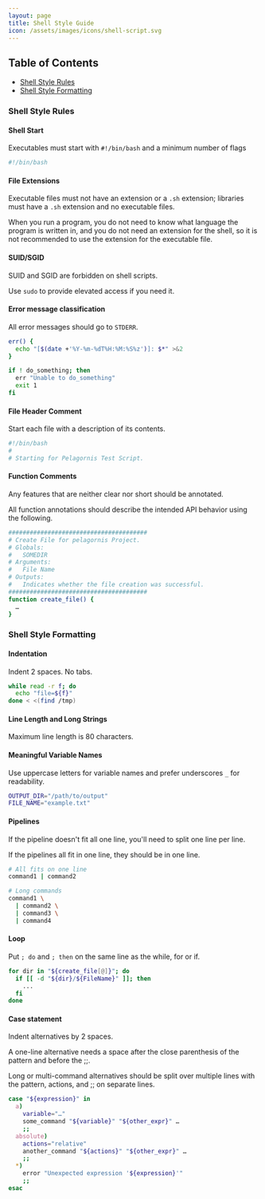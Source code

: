 ```yaml
---
layout: page
title: Shell Style Guide
icon: /assets/images/icons/shell-script.svg
---
```


## Table of Contents

- [Shell Style Rules](#shell-style-rules)
- [Shell Style Formatting](#shell-style-formatting)

### Shell Style Rules

#### Shell Start

Executables must start with `#!/bin/bash` and a minimum number of flags

```bash
#!/bin/bash
```

#### File Extensions

Executable files must not have an extension or a `.sh` extension; libraries must have a `.sh` extension and no executable files.

When you run a program, you do not need to know what language the program is written in, and you do not need an extension for the shell, so it is not recommended to use the extension for the executable file.

#### SUID/SGID

SUID and SGID are forbidden on shell scripts.

Use `sudo` to provide elevated access if you need it.

#### Error message classification

All error messages should go to `STDERR`.

```bash
err() {
  echo "[$(date +'%Y-%m-%dT%H:%M:%S%z')]: $*" >&2
}

if ! do_something; then
  err "Unable to do_something"
  exit 1
fi
```

#### File Header Comment

Start each file with a description of its contents.

```bash
#!/bin/bash
#
# Starting for Pelagornis Test Script.
```

#### Function Comments

Any features that are neither clear nor short should be annotated.

All function annotations should describe the intended API behavior using the following.


```bash
#######################################
# Create File for pelagornis Project.
# Globals:
#   SOMEDIR
# Arguments:
#   File Name
# Outputs:
#   Indicates whether the file creation was successful.
#######################################
function create_file() {
  …
}
```

### Shell Style Formatting 

#### Indentation

Indent 2 spaces. No tabs.

```bash
while read -r f; do
  echo "file=${f}"
done < <(find /tmp)
```

#### Line Length and Long Strings

Maximum line length is 80 characters.


#### Meaningful Variable Names

Use uppercase letters for variable names and prefer underscores `_` for readability.

```bash
OUTPUT_DIR="/path/to/output"
FILE_NAME="example.txt"
```

#### Pipelines

If the pipeline doesn't fit all one line, you'll need to split one line per line.

If the pipelines all fit in one line, they should be in one line.

```bash
# All fits on one line
command1 | command2

# Long commands
command1 \
  | command2 \
  | command3 \
  | command4
```

#### Loop

Put `; do` and `; then` on the same line as the while, for or if.

```bash
for dir in "${create_file[@]}"; do
  if [[ -d "${dir}/${FileName}" ]]; then
    ...
  fi
done
```

#### Case statement

Indent alternatives by 2 spaces. 

A one-line alternative needs a space after the close parenthesis of the pattern and before the ;;.

Long or multi-command alternatives should be split over multiple lines with the pattern, actions, and ;; on separate lines.


```bash
case "${expression}" in
  a)
    variable="…"
    some_command "${variable}" "${other_expr}" …
    ;;
  absolute)
    actions="relative"
    another_command "${actions}" "${other_expr}" …
    ;;
  *)
    error "Unexpected expression '${expression}'"
    ;;
esac
```
